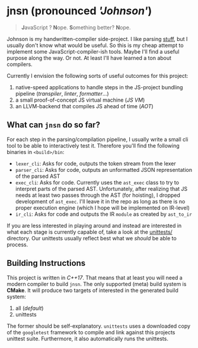 # jnsn (pronounced _'Johnson'_)
> **J**avaScript ? **N**ope. **S**omething better? **N**ope.

Johnson is my handwritten-compiler side-project.
I like parsing [stuff](https://github.com/suluke/stuff), but I usually don't know what would be useful.
So this is my cheap attempt to implement some JavaScript-compiler-ish tools.
Maybe I'll find a useful purpose along the way.
Or not.
At least I'll have learned a ton about compilers.

Currently I envision the following sorts of useful outcomes for this project:
1. native-speed applications to handle steps in the JS-project bundling pipeline (*transpiler*, *linter*, *formatter*...)
2. a small proof-of-concept JS virtual machine (*JS VM*)
3. an LLVM-backend that compiles JS ahead of time (*AOT*)

## What can `jnsn` do so far?
For each step in the parsing/compilation pipeline, I usually write a small cli tool to be able to interactively test it.
Therefore you'll find the following binaries in `<build>/bin`:
* `lexer_cli`: Asks for code, outputs the token stream from the lexer
* `parser_cli`: Asks for code, outputs an unformatted JSON representation of the parsed AST
* `exec_cli`: Asks for code. Currently uses the `ast_exec` class to try to interpret parts of the parsed AST.
  Unfortunately, after realizing that JS needs at least two passes through the AST (for hoisting), I dropped development of `ast_exec`.
  I'll leave it in the repo as long as there is no proper execution engine (which I hope will be implemented on IR-level)
* `ir_cli`: Asks for code and outputs the IR `module` as created by `ast_to_ir`

If you are less interested in playing around and instead are interested in what each stage is currently capable of, take a look at the [unittests/](unittests/) directory.
Our unittests usually reflect best what we *should* be able to process.

## Building Instructions
This project is written in *C++17*.
That means that at least you will need a modern compiler to build `jnsn`.
The only supported (meta) build system is **CMake**.
It will produce two targets of interested in the generated build system:
1. all (*default*)
2. unittests

The former should be self-explanatory.
`unittests` uses a downloaded copy of the `googletest`  framework to compile and link against this projects unittest suite.
Furthermore, it also automatically runs the unittests.
 
